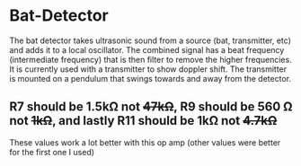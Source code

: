 # Bat-Detector
The bat detector takes ultrasonic sound from a source (bat, transmitter, etc) and adds it to a local oscillator.  The combined signal has a beat frequency (intermediate frequency) that is then filter to remove the higher frequencies.  It is currently used with a transmitter to show doppler shift.  The transmitter is mounted on a pendulum that swings towards and away from the detector.
## R7 should be 1.5k&#937; not ~~47k&#937;~~, R9 should be 560 &#937; not ~~1k&#937;~~, and lastly R11 should be 1k&#937; not ~~4.7k&#937;~~
These values work a lot better with this op amp (other values were better for the first one I used)
